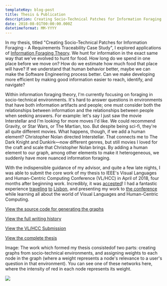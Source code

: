 ```yaml
---
templateKey: blog-post
title: Thesis & Publication
description: Creating Socio-Technical Patches for Information Foraging - A Requirements Traceability Case Study
date: 2018-08-01T00:00:00.000Z
datetimeformat: MM-YYYY
---
```


In my thesis, titled "Creating Socio-Technical Patches for Information Foraging - A Requirements Traceability Case Study", I explored applications of [Information Foraging Theory](https://en.wikipedia.org/wiki/Information_foraging). We hunt for information in the exact same way that we've evolved to hunt for food. How long do we spend in one place before we move on? How do we estimate how much food that place will have? If we understand that human behavior better, maybe we can make the Software Engineering process better. Can we make developing more efficient by making good information easier to reach, identify, and navigate?

Within information foraging theory, I'm currently focusing on foraging in socio-technical environments. It's hard to answer questions in environments that have both information artifacts and people; one must consider both the relationships between information and the relationships between people when seeking answers. For example: let's say I just saw the movie Interstellar and I'm looking for more moves I'd like. We could recommend Gravity, or Star Wars, or The Martian, too. But despite being sci-fi, they're all quite different movies. What happens, though, if we add a human element? Christopher Nolan directed Interstellar. That connects me to The Dark Knight and Dunkirk&mdash;now different genres, but still movies I loved for the craft and scale that Christopher Nolan brings. By adding a human element to our graph, among other elements to make it heterogeneous, we suddenly have more nuanced information foraging.

With the indispensible guidance of my advisor, and quite a few late nights, I was able to submit the core work of my thesis to IEEE's Visual Languages and Human-Centric Computing Conference (VL/HCC) in April of 2018, four months after beginning work. Incredibly, it was [accepted](http://vlhcc18.github.io/accepted_papers.html)! I had a fantastic experience [traveling](https://www.instagram.com/p/BoaEUbPH8Zv/?taken-by=dardarb1nks) [to](https://www.instagram.com/p/BofZdvKnExe/?taken-by=dardarb1nks) [Lisbon](https://www.instagram.com/p/BoeQUDAH_uS/?taken-by=dardarb1nks), and presenting my work to [the conference](https://ieeexplore.ieee.org/xpl/mostRecentIssue.jsp?punumber=8488603) while learning all about the world of Visual Languages and Human-Centric Computing.

[View the source code for generating the graphs](https://github.com/decepulis/RSTG_SA/tree/master/_2%20Scripting)

[View the full writing history](https://github.com/decepulis/RSTG_SA)

[View the VL/HCC Submission](https://ieeexplore.ieee.org/abstract/document/8506526/)

[View the complete thesis](https://etd.ohiolink.edu/!etd.send_file?accession=ucin153537889647146&disposition=attachment)

Image: The work which formed my thesis consistedof two parts: creating graphs from socio-technical environments, and assigning weights to each node in the graph (where a weight represents a node's relevance to a user's question in that environment). You can see one of these networks here, where the intensity of red in each node represents its weight.

<img src="/img/projects-ift.png">
